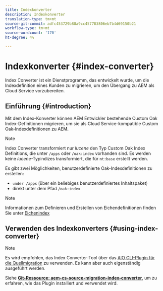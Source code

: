 ```yaml
---
title: Indexkonverter
description: Indexkonverter
translation-type: tm+mt
source-git-commit: adfc453729b88a9cc457783806eb7b4d69150b21
workflow-type: tm+mt
source-wordcount: '170'
ht-degree: 4%

---
```



# Indexkonverter {#index-converter}

Index Converter ist ein Dienstprogramm, das entwickelt wurde, um die Indexdefinition eines Kunden zu migrieren, um den Übergang zu AEM als Cloud Service vorzubereiten.

## Einführung {#introduction}

Mit dem Index-Konverter können AEM Entwickler bestehende Custom Oak Index-Definitionen migrieren, um sie als Cloud Service-kompatible Custom Oak-Indexdefinitionen zu AEM.

>[!NOTE]
>Index Converter transformiert nur *lucene* den Typ Custom Oak Index Definitions, die unter `/apps` oder `/oak:index` vorhanden sind. Es werden keine *lucene*-Typindizes transformiert, die für `nt:base` erstellt werden.

Es gibt zwei Möglichkeiten, benutzerdefinierte Oak-Indexdefinitionen zu erstellen:

* `under /apps` (über ein beliebiges benutzerdefiniertes Inhaltspaket)
* direkt unter dem Pfad `/oak:index`

>[!NOTE]
>Informationen zum Definieren und Erstellen von Eichendefinitionen finden Sie unter [Eichenindex](https://adobe-consulting-services.github.io/acs-aem-commons/features/ensure-oak-index/index.html)

## Verwenden des Indexkonverters {#using-index-converter}

>[!NOTE]
>Es wird empfohlen, das Index Converter-Tool über das [AIO CLI-Plugin für die Quellmigration](https://github.com/adobe/aio-cli-plugin-aem-cloud-service-migration) zu verwenden. Es kann aber auch eigenständig ausgeführt werden.

Siehe **[Git-Ressource: aem-cs-source-migration-index-converter](https://git.corp.adobe.com/vavarshn/aem-cloud-service-source-migration/blob/master/packages/index-converter/README.md)**, um zu erfahren, wie das Plugin installiert und verwendet wird.

